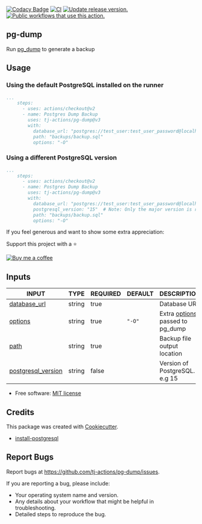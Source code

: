 [![Codacy Badge](https://api.codacy.com/project/badge/Grade/080ce8bd365042b9aecc57ef56cf69ff)](https://app.codacy.com/gh/tj-actions/pg-dump?utm_source=github.com\&utm_medium=referral\&utm_content=tj-actions/pg-dump\&utm_campaign=Badge_Grade_Settings)
[![CI](https://github.com/tj-actions/pg-dump/actions/workflows/test.yml/badge.svg)](https://github.com/tj-actions/pg-dump/actions/workflows/test.yml) [![Update release version.](https://github.com/tj-actions/pg-dump/actions/workflows/sync-release-version.yml/badge.svg)](https://github.com/tj-actions/pg-dump/actions/workflows/sync-release-version.yml) [![Public workflows that use this action.](https://img.shields.io/endpoint?url=https%3A%2F%2Fused-by.vercel.app%2Fapi%2Fgithub-actions%2Fused-by%3Faction%3Dtj-actions%2Fpg-dump%26badge%3Dtrue)](https://github.com/search?o=desc\&q=tj-actions+pg-dump+path%3A.github%2Fworkflows+language%3AYAML\&s=\&type=Code)

## pg-dump

Run [pg\_dump](https://www.postgresql.org/docs/9.6/app-pgdump.html) to generate a backup

## Usage

### Using the default PostgreSQL installed on the runner

```yaml
...
    steps:
      - uses: actions/checkout@v2
      - name: Postgres Dump Backup
        uses: tj-actions/pg-dump@v3
        with:
          database_url: "postgres://test_user:test_user_password@localhost:5432/testdb"
          path: "backups/backup.sql" 
          options: "-O"   
```

### Using a different PostgreSQL version

```yaml
...
    steps:
      - uses: actions/checkout@v2
      - name: Postgres Dump Backup
        uses: tj-actions/pg-dump@v3
        with:
          database_url: "postgres://test_user:test_user_password@localhost:5432/testdb"
          postgresql_version: "15"  # Note: Only the major version is required e.g. 12, 14, 15
          path: "backups/backup.sql" 
          options: "-O"   
```

If you feel generous and want to show some extra appreciation:

Support this project with a :star:

[![Buy me a coffee][buymeacoffee-shield]][buymeacoffee]

[buymeacoffee]: https://www.buymeacoffee.com/jackton1

[buymeacoffee-shield]: https://www.buymeacoffee.com/assets/img/custom_images/orange_img.png

## Inputs

<!-- AUTO-DOC-INPUT:START - Do not remove or modify this section -->

|                                         INPUT                                          |  TYPE  | REQUIRED | DEFAULT |                                                DESCRIPTION                                                 |
|----------------------------------------------------------------------------------------|--------|----------|---------|------------------------------------------------------------------------------------------------------------|
|          <a name="input_database_url"></a>[database\_url](#input_database_url)          | string |   true   |         |                                                Database URL                                                |
|                 <a name="input_options"></a>[options](#input_options)                  | string |   true   | `"-O"`  | Extra [options](https://www.postgresql.org/docs/current/app-pgdump.html#PG-DUMP-OPTIONS) passed to pg\_dump |
|                      <a name="input_path"></a>[path](#input_path)                      | string |   true   |         |                                        Backup file output location                                         |
| <a name="input_postgresql_version"></a>[postgresql\_version](#input_postgresql_version) | string |  false   |         |                                       Version of PostgreSQL. e.g 15                                        |

<!-- AUTO-DOC-INPUT:END -->

*   Free software: [MIT license](LICENSE)

## Credits

This package was created with [Cookiecutter](https://github.com/cookiecutter/cookiecutter).

*   [install-postgresql](https://github.com/tj-actions/install-postgresql)

## Report Bugs

Report bugs at https://github.com/tj-actions/pg-dump/issues.

If you are reporting a bug, please include:

*   Your operating system name and version.
*   Any details about your workflow that might be helpful in troubleshooting.
*   Detailed steps to reproduce the bug.

